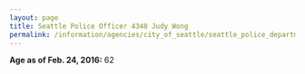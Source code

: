 ```yaml
---
layout: page
title: Seattle Police Officer 4340 Judy Wong
permalink: /information/agencies/city_of_seattle/seattle_police_department/copbook/4340/
---
```


**Age as of Feb. 24, 2016:** 62
